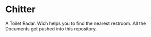 # Chitter
A Toilet Radar. Wich helps you to find the nearest restroom.
All the Documents get pushed into this repository.